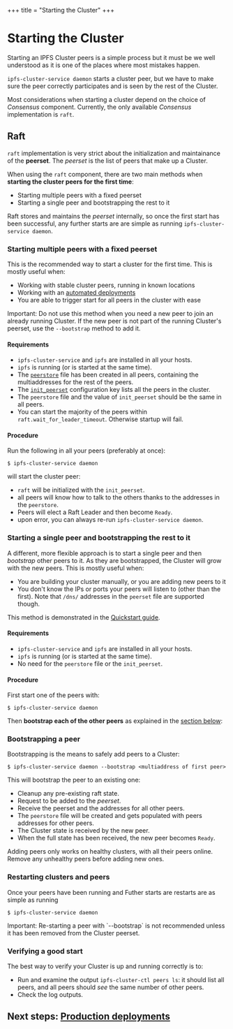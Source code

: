 +++
title = "Starting the Cluster"
+++


# Starting the Cluster

Starting an IPFS Cluster peers is a simple process but it must be we well understood as it is one of the places where most mistakes happen.

<div class="tipbox tip"><code>ipfs-cluster-service daemon</code> starts a cluster peer, but we have to make sure the peer correctly participates and is seen by the rest of the Cluster.</div>

Most considerations when starting a cluster depend on the choice of *Consensus* component. Currently, the only available *Consensus* implementation is `raft`.

## Raft

`raft` implementation is very strict about the initialization and maintainance of the **peerset**. The *peerset* is the list of peers that make up a Cluster.

When using the `raft` component, there are two main methods when **starting the cluster peers for the first time**:

* Starting multiple peers with a fixed peerset
* Starting a single peer and bootstrapping the rest to it

Raft stores and maintains the *peerset* internally, so once the first start has been successful, any further starts are are simple as running `ipfs-cluster-service daemon`.

### Starting multiple peers with a fixed peerset

This is the recommended way to start a cluster for the first time. This is mostly useful when:

* Working with stable cluster peers, running in known locations
* Working with an [automated deployments](/documentation/deployment)
* You are able to trigger start for all peers in the cluster with ease

<div class="tipbox warning"> Important: Do not use this method when you need a new peer to join an already running Cluster. If the new peer is not part of the running Cluster's peerset, use the <code>--bootstrap</code> method to add it.</div>

#### Requirements

* `ipfs-cluster-service` and `ipfs` are installed in all your hosts.
* `ipfs` is running (or is started at the same time).
* The [`peerstore`](/documentation/configuration/#the-peerstore-file) file has been created in all peers, containing the multiaddresses for the rest of the peers.
* The [`init_peerset`](/documentation/configuration/#raft) configuration key lists all the peers in the cluster.
* The `peerstore` file and the value of `init_peerset` should be the same in all peers.
* You can start the majority of the peers within `raft.wait_for_leader_timeout`. Otherwise startup will fail.

#### Procedure

Run the following in all your peers (preferably at once):

```
$ ipfs-cluster-service daemon
```

will start the cluster peer:

* `raft` will be initialized with the `init_peerset`.
* all peers will know how to talk to the others thanks to the addresses in the `peerstore`.
* Peers will elect a Raft Leader and then become `Ready`.
* upon error, you can always re-run `ipfs-cluster-service daemon`.


### Starting a single peer and bootstrapping the rest to it

A different, more flexible approach is to start a single peer and then *bootstrap* other peers to it. As they are bootstrapped, the Cluster will grow with the new peers. This is mostly useful when:

* You are building your cluster manually, or you are adding new peers to it
* You don't know the IPs or ports your peers will listen to (other than the first). Note that `/dns/` addresses in the `peerset` file are supported though.

<div class="tipbox tip">This method is demonstrated in the <a href="/guides/quickstart">Quickstart guide</a>.</div>


#### Requirements

* `ipfs-cluster-service` and `ipfs` are installed in all your hosts.
* `ipfs` is running (or is started at the same time).
* No need for the `peerstore` file or the `init_peerset`.

#### Procedure

First start one of the peers with:

```
$ ipfs-cluster-service daemon
```

Then **bootstrap each of the other peers** as explained in the [section below](#bootstrapping-a-peer):

### Bootstrapping a peer

Bootstrapping is the means to safely add peers to a Cluster:

```
$ ipfs-cluster-service daemon --bootstrap <multiaddress of first peer>
```

This will bootstrap the peer to an existing one:

* Cleanup any pre-existing raft state.
* Request to be added to the *peerset*.
* Receive the peerset and the addresses for all other peers.
* The `peerstore` file will be created and gets populated with peers addresses for other peers.
* The Cluster state is received by the new peer.
* When the full state has been received, the new peer becomes `Ready`.

<div class="tipbox warning">Adding peers only works on healthy clusters, with all their peers online. Remove any unhealthy peers before adding new ones.</div>


### Restarting clusters and peers

Once your peers have been running and Futher starts are restarts are as simple as running

```
$ ipfs-cluster-service daemon
```

<div class="tipbox warning"> Important: Re-starting a peer with `--bootstrap` is not recommended unless it has been removed from the Cluster peerset.</div>

### Verifying a good start

The best way to verify your Cluster is up and running correctly is to:

* Run and examine the output `ipfs-cluster-ctl peers ls`: it should list all peers, and all peers should *see* the same number of other peers.
* Check the log outputs.


## Next steps: [Production deployments](/documentation/deployment)
